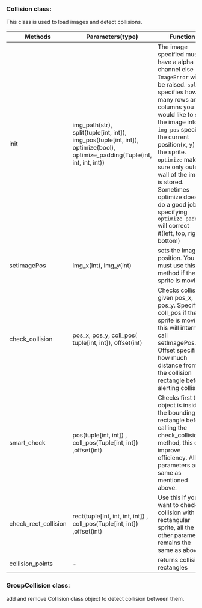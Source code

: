 
### Collision class:
This class is used to load images and detect collisions.

| Methods              | Parameters(type)                                                                                                               | Function                                                                                                                                                                                                                                                                                                                                                                                                        |
|----------------------|--------------------------------------------------------------------------------------------------------------------------------|--------------------------------------------------------------------------------------------------------------------------------------------------------------------------------------------------------------------                                                                                                                                                                                             |
| init                 | img_path(str), split(tuple[int, int]), img_pos(tuple[int, int]),  optimize(bool), optimize_padding(Tuple(int, int, int, int))  | The image specified must have a alpha channel else `ImageError` will be raised. `split` specifies how many rows and columns you would like to split the image into. `img_pos` specifies the current position(x, y) of the sprite. `optimize` makes sure only outer wall of the image is stored. Sometimes optimize doesn't do a good job specifying `optimize_padding` will correct it(left, top, right, bottom)|
| setImagePos          | img_x(int), img_y(int)                                                                                                         | sets the image position. You must use this method if the sprite is  moving                                                                                                                                                                                                                                                                                                                                      |
| check_collision      | pos_x, pos_y, coll_pos(  tuple[int, int]), offset(int)                                                                         | Checks collision given pos_x, pos_y. Specify coll_pos if the sprite is moving,  this will internally call setImagePos. Offset specifies how much distance from the  collision rectangle before alerting collision.                                                                                                                                                                                              |
| smart_check          | pos(tuple[int, int]) , coll_pos(Tuple[int, int])  ,offset(int)                                                                 | Checks first the object is inside the bounding rectangle before calling the  check_collision method, this can improve efficiency. All the parameters are same as  mentioned above.                                                                                                                                                                                                                              |
| check_rect_collision | rect(tuple[int, int, int, int]) , coll_pos(Tuple[int, int]) ,offset(int)                                                       | Use this if you want to check collision with a rectangular sprite, all the other parameters remains the same as above.                                                                                                                                                                                                                                                                                          |
| collision_points     | -                                                                                                                              | returns collision rectangles                                                                                                                                                                                                                                                                                                                                                                                    |

### GroupCollision class:
add and remove Collision class object to detect collision between them.
